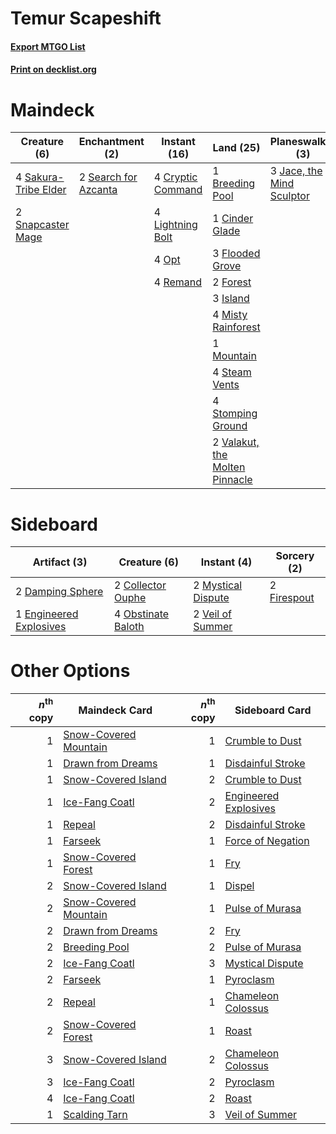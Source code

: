 # Temur Scapeshift

#### [Export MTGO List](../collection/Temur%20Scapeshift/Temur%20Scapeshift.txt)
#### [Print on decklist.org](http://decklist.org/?deckmain=1%09Breeding%20Pool%0A1%09Cinder%20Glade%0A4%09Cryptic%20Command%0A3%09Flooded%20Grove%0A2%09Forest%0A3%09Island%0A3%09Jace,%20the%20Mind%20Sculptor%0A4%09Lightning%20Bolt%0A4%09Misty%20Rainforest%0A1%09Mountain%0A4%09Opt%0A4%09Remand%0A4%09Sakura-Tribe%20Elder%0A4%09Scapeshift%0A2%09Search%20for%20Azcanta%0A4%09Search%20for%20Tomorrow%0A2%09Snapcaster%20Mage%0A4%09Steam%20Vents%0A4%09Stomping%20Ground%0A2%09Valakut,%20the%20Molten%20Pinnacle&deckside=2%09Collector%20Ouphe%0A2%09Damping%20Sphere%0A1%09Engineered%20Explosives%0A2%09Firespout%0A2%09Mystical%20Dispute%0A4%09Obstinate%20Baloth%0A2%09Veil%20of%20Summer)
# Maindeck

|                                         Creature (6)                                          |                                        Enchantment (2)                                        |                                        Instant (16)                                        |                                                Land (25)                                                |                                          Planeswalker (3)                                          |                                          Sorcery (8)                                           |
|-----------------------------------------------------------------------------------------------|-----------------------------------------------------------------------------------------------|--------------------------------------------------------------------------------------------|---------------------------------------------------------------------------------------------------------|----------------------------------------------------------------------------------------------------|------------------------------------------------------------------------------------------------|
|4 [Sakura-Tribe Elder](http://gatherer.wizards.com/Pages/Card/Details.aspx?multiverseid=220582)|2 [Search for Azcanta](http://gatherer.wizards.com/Pages/Card/Details.aspx?multiverseid=435226)|4 [Cryptic Command](http://gatherer.wizards.com/Pages/Card/Details.aspx?multiverseid=438614)|1 [Breeding Pool](http://gatherer.wizards.com/Pages/Card/Details.aspx?multiverseid=97088)                |3 [Jace, the Mind Sculptor](http://gatherer.wizards.com/Pages/Card/Details.aspx?multiverseid=442051)|4 [Scapeshift](http://gatherer.wizards.com/Pages/Card/Details.aspx?multiverseid=447337)         |
|2 [Snapcaster Mage](http://gatherer.wizards.com/Pages/Card/Details.aspx?multiverseid=227676)   |                                                                                               |4 [Lightning Bolt](http://gatherer.wizards.com/Pages/Card/Details.aspx?multiverseid=806)    |1 [Cinder Glade](http://gatherer.wizards.com/Pages/Card/Details.aspx?multiverseid=401841)                |                                                                                                    |4 [Search for Tomorrow](http://gatherer.wizards.com/Pages/Card/Details.aspx?multiverseid=205408)|
|                                                                                               |                                                                                               |4 [Opt](http://gatherer.wizards.com/Pages/Card/Details.aspx?multiverseid=442948)            |3 [Flooded Grove](http://gatherer.wizards.com/Pages/Card/Details.aspx?multiverseid=442228)               |                                                                                                    |                                                                                                |
|                                                                                               |                                                                                               |4 [Remand](http://gatherer.wizards.com/Pages/Card/Details.aspx?multiverseid=380255)         |2 [Forest](http://gatherer.wizards.com/Pages/Card/Details.aspx?multiverseid=439860)                      |                                                                                                    |                                                                                                |
|                                                                                               |                                                                                               |                                                                                            |3 [Island](http://gatherer.wizards.com/Pages/Card/Details.aspx?multiverseid=439857)                      |                                                                                                    |                                                                                                |
|                                                                                               |                                                                                               |                                                                                            |4 [Misty Rainforest](http://gatherer.wizards.com/Pages/Card/Details.aspx?multiverseid=405102)            |                                                                                                    |                                                                                                |
|                                                                                               |                                                                                               |                                                                                            |1 [Mountain](http://gatherer.wizards.com/Pages/Card/Details.aspx?multiverseid=439859)                    |                                                                                                    |                                                                                                |
|                                                                                               |                                                                                               |                                                                                            |4 [Steam Vents](http://gatherer.wizards.com/Pages/Card/Details.aspx?multiverseid=405109)                 |                                                                                                    |                                                                                                |
|                                                                                               |                                                                                               |                                                                                            |4 [Stomping Ground](http://gatherer.wizards.com/Pages/Card/Details.aspx?multiverseid=405110)             |                                                                                                    |                                                                                                |
|                                                                                               |                                                                                               |                                                                                            |2 [Valakut, the Molten Pinnacle](http://gatherer.wizards.com/Pages/Card/Details.aspx?multiverseid=190400)|                                                                                                    |                                                                                                |


# Sideboard

|                                          Artifact (3)                                           |                                        Creature (6)                                         |                                         Instant (4)                                         |                                     Sorcery (2)                                      |
|-------------------------------------------------------------------------------------------------|---------------------------------------------------------------------------------------------|---------------------------------------------------------------------------------------------|--------------------------------------------------------------------------------------|
|2 [Damping Sphere](http://gatherer.wizards.com/Pages/Card/Details.aspx?multiverseid=443101)      |2 [Collector Ouphe](http://gatherer.wizards.com/Pages/Card/Details.aspx?multiverseid=464107) |2 [Mystical Dispute](http://gatherer.wizards.com/Pages/Card/Details.aspx?multiverseid=473020)|2 [Firespout](http://gatherer.wizards.com/Pages/Card/Details.aspx?multiverseid=247407)|
|1 [Engineered Explosives](http://gatherer.wizards.com/Pages/Card/Details.aspx?multiverseid=50139)|4 [Obstinate Baloth](http://gatherer.wizards.com/Pages/Card/Details.aspx?multiverseid=438745)|2 [Veil of Summer](http://gatherer.wizards.com/Pages/Card/Details.aspx?multiverseid=466952)  |                                                                                      |


# Other Options

|*n*<sup>th</sup> copy|                                         Maindeck Card                                          |*n*<sup>th</sup> copy|                                        Sideboard Card                                         |
|--------------------:|------------------------------------------------------------------------------------------------|--------------------:|-----------------------------------------------------------------------------------------------|
|                    1|[Snow-Covered Mountain](http://gatherer.wizards.com/Pages/Card/Details.aspx?multiverseid=121233)|                    1|[Crumble to Dust](http://gatherer.wizards.com/Pages/Card/Details.aspx?multiverseid=401850)     |
|                    1|[Drawn from Dreams](http://gatherer.wizards.com/Pages/Card/Details.aspx?multiverseid=466810)    |                    1|[Disdainful Stroke](http://gatherer.wizards.com/Pages/Card/Details.aspx?multiverseid=420705)   |
|                    1|[Snow-Covered Island](http://gatherer.wizards.com/Pages/Card/Details.aspx?multiverseid=121130)  |                    2|[Crumble to Dust](http://gatherer.wizards.com/Pages/Card/Details.aspx?multiverseid=401850)     |
|                    1|[Ice-Fang Coatl](http://gatherer.wizards.com/Pages/Card/Details.aspx?multiverseid=464152)       |                    2|[Engineered Explosives](http://gatherer.wizards.com/Pages/Card/Details.aspx?multiverseid=50139)|
|                    1|[Repeal](http://gatherer.wizards.com/Pages/Card/Details.aspx?multiverseid=405357)               |                    2|[Disdainful Stroke](http://gatherer.wizards.com/Pages/Card/Details.aspx?multiverseid=420705)   |
|                    1|[Farseek](http://gatherer.wizards.com/Pages/Card/Details.aspx?multiverseid=420766)              |                    1|[Force of Negation](http://gatherer.wizards.com/Pages/Card/Details.aspx?multiverseid=464001)   |
|                    1|[Snow-Covered Forest](http://gatherer.wizards.com/Pages/Card/Details.aspx?multiverseid=121192)  |                    1|[Fry](http://gatherer.wizards.com/Pages/Card/Details.aspx?multiverseid=466894)                 |
|                    2|[Snow-Covered Island](http://gatherer.wizards.com/Pages/Card/Details.aspx?multiverseid=121130)  |                    1|[Dispel](http://gatherer.wizards.com/Pages/Card/Details.aspx?multiverseid=401858)              |
|                    2|[Snow-Covered Mountain](http://gatherer.wizards.com/Pages/Card/Details.aspx?multiverseid=121233)|                    1|[Pulse of Murasa](http://gatherer.wizards.com/Pages/Card/Details.aspx?multiverseid=446177)     |
|                    2|[Drawn from Dreams](http://gatherer.wizards.com/Pages/Card/Details.aspx?multiverseid=466810)    |                    2|[Fry](http://gatherer.wizards.com/Pages/Card/Details.aspx?multiverseid=466894)                 |
|                    2|[Breeding Pool](http://gatherer.wizards.com/Pages/Card/Details.aspx?multiverseid=97088)         |                    2|[Pulse of Murasa](http://gatherer.wizards.com/Pages/Card/Details.aspx?multiverseid=446177)     |
|                    2|[Ice-Fang Coatl](http://gatherer.wizards.com/Pages/Card/Details.aspx?multiverseid=464152)       |                    3|[Mystical Dispute](http://gatherer.wizards.com/Pages/Card/Details.aspx?multiverseid=473020)    |
|                    2|[Farseek](http://gatherer.wizards.com/Pages/Card/Details.aspx?multiverseid=420766)              |                    1|[Pyroclasm](http://gatherer.wizards.com/Pages/Card/Details.aspx?multiverseid=129801)           |
|                    2|[Repeal](http://gatherer.wizards.com/Pages/Card/Details.aspx?multiverseid=405357)               |                    1|[Chameleon Colossus](http://gatherer.wizards.com/Pages/Card/Details.aspx?multiverseid=220451)  |
|                    2|[Snow-Covered Forest](http://gatherer.wizards.com/Pages/Card/Details.aspx?multiverseid=121192)  |                    1|[Roast](http://gatherer.wizards.com/Pages/Card/Details.aspx?multiverseid=394667)               |
|                    3|[Snow-Covered Island](http://gatherer.wizards.com/Pages/Card/Details.aspx?multiverseid=121130)  |                    2|[Chameleon Colossus](http://gatherer.wizards.com/Pages/Card/Details.aspx?multiverseid=220451)  |
|                    3|[Ice-Fang Coatl](http://gatherer.wizards.com/Pages/Card/Details.aspx?multiverseid=464152)       |                    2|[Pyroclasm](http://gatherer.wizards.com/Pages/Card/Details.aspx?multiverseid=129801)           |
|                    4|[Ice-Fang Coatl](http://gatherer.wizards.com/Pages/Card/Details.aspx?multiverseid=464152)       |                    2|[Roast](http://gatherer.wizards.com/Pages/Card/Details.aspx?multiverseid=394667)               |
|                    1|[Scalding Tarn](http://gatherer.wizards.com/Pages/Card/Details.aspx?multiverseid=405107)        |                    3|[Veil of Summer](http://gatherer.wizards.com/Pages/Card/Details.aspx?multiverseid=466952)      |

